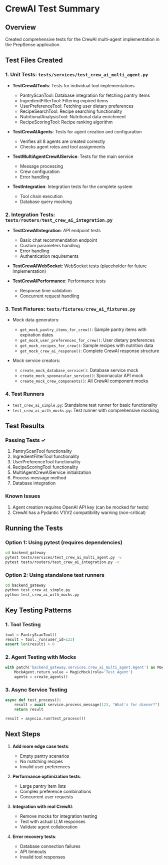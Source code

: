 # CrewAI Test Summary

## Overview
Created comprehensive tests for the CrewAI multi-agent implementation in the PrepSense application.

## Test Files Created

### 1. Unit Tests: `tests/services/test_crew_ai_multi_agent.py`
- **TestCrewAITools**: Tests for individual tool implementations
  - PantryScanTool: Database integration for fetching pantry items
  - IngredientFilterTool: Filtering expired items
  - UserPreferenceTool: Fetching user dietary preferences
  - RecipeSearchTool: Recipe searching functionality
  - NutritionalAnalysisTool: Nutritional data enrichment
  - RecipeScoringTool: Recipe ranking algorithm

- **TestCrewAIAgents**: Tests for agent creation and configuration
  - Verifies all 8 agents are created correctly
  - Checks agent roles and tool assignments

- **TestMultiAgentCrewAIService**: Tests for the main service
  - Message processing
  - Crew configuration
  - Error handling

- **TestIntegration**: Integration tests for the complete system
  - Tool chain execution
  - Database query mocking

### 2. Integration Tests: `tests/routers/test_crew_ai_integration.py`
- **TestCrewAIIntegration**: API endpoint tests
  - Basic chat recommendation endpoint
  - Custom parameters handling
  - Error handling
  - Authentication requirements

- **TestCrewAIWebSocket**: WebSocket tests (placeholder for future implementation)
- **TestCrewAIPerformance**: Performance tests
  - Response time validation
  - Concurrent request handling

### 3. Test Fixtures: `tests/fixtures/crew_ai_fixtures.py`
- Mock data generators:
  - `get_mock_pantry_items_for_crew()`: Sample pantry items with expiration dates
  - `get_mock_user_preferences_for_crew()`: User dietary preferences
  - `get_mock_recipes_for_crew()`: Sample recipes with nutrition data
  - `get_mock_crew_ai_response()`: Complete CrewAI response structure

- Mock service creators:
  - `create_mock_database_service()`: Database service mock
  - `create_mock_spoonacular_service()`: Spoonacular API mock
  - `create_mock_crew_components()`: All CrewAI component mocks

### 4. Test Runners
- `test_crew_ai_simple.py`: Standalone test runner for basic functionality
- `test_crew_ai_with_mocks.py`: Test runner with comprehensive mocking

## Test Results

### Passing Tests ✓
1. PantryScanTool functionality
2. IngredientFilterTool functionality
3. UserPreferenceTool functionality
4. RecipeScoringTool functionality
5. MultiAgentCrewAIService initialization
6. Process message method
7. Database integration

### Known Issues
1. Agent creation requires OpenAI API key (can be mocked for tests)
2. CrewAI has a Pydantic V1/V2 compatibility warning (non-critical)

## Running the Tests

### Option 1: Using pytest (requires dependencies)
```bash
cd backend_gateway
pytest tests/services/test_crew_ai_multi_agent.py -v
pytest tests/routers/test_crew_ai_integration.py -v
```

### Option 2: Using standalone test runners
```bash
cd backend_gateway
python test_crew_ai_simple.py
python test_crew_ai_with_mocks.py
```

## Key Testing Patterns

### 1. Tool Testing
```python
tool = PantryScanTool()
result = tool._run(user_id=123)
assert len(result) > 0
```

### 2. Agent Testing with Mocks
```python
with patch('backend_gateway.services.crew_ai_multi_agent.Agent') as MockAgent:
    MockAgent.return_value = MagicMock(role='Test Agent')
    agents = create_agents()
```

### 3. Async Service Testing
```python
async def test_process():
    result = await service.process_message(123, "What's for dinner?")
    return result

result = asyncio.run(test_process())
```

## Next Steps

1. **Add more edge case tests**:
   - Empty pantry scenarios
   - No matching recipes
   - Invalid user preferences

2. **Performance optimization tests**:
   - Large pantry item lists
   - Complex preference combinations
   - Concurrent user requests

3. **Integration with real CrewAI**:
   - Remove mocks for integration testing
   - Test with actual LLM responses
   - Validate agent collaboration

4. **Error recovery tests**:
   - Database connection failures
   - API timeouts
   - Invalid tool responses